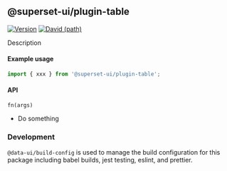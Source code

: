 ## @superset-ui/plugin-table

[![Version](https://img.shields.io/npm/v/@superset-ui/plugin-table.svg?style=flat)](https://img.shields.io/npm/v/@superset-ui/plugin-table.svg?style=flat)
[![David (path)](https://img.shields.io/david/apache-superset/superset-ui.svg?path=packages%2Fsuperset-ui-plugin-table&style=flat-square)](https://david-dm.org/apache-superset/superset-ui?path=packages/superset-ui-plugin-table)

Description

#### Example usage

```js
import { xxx } from '@superset-ui/plugin-table';
```

#### API

`fn(args)`

- Do something

### Development

`@data-ui/build-config` is used to manage the build configuration for this package including babel
builds, jest testing, eslint, and prettier.
